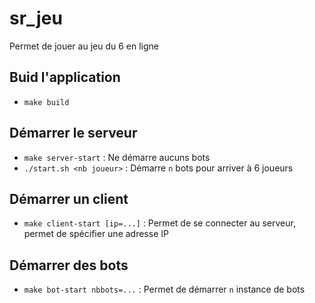 # sr_jeu
Permet de jouer au jeu du 6 en ligne

## Buid l'application
- `make build`

## Démarrer le serveur
- `make server-start` : Ne démarre aucuns bots
- `./start.sh <nb joueur>` : Démarre `n` bots pour arriver à 6 joueurs

## Démarrer un client
- `make client-start [ip=...]` : Permet de se connecter au serveur, permet de spécifier une adresse IP

## Démarrer des bots
- `make bot-start nbbots=...` : Permet de démarrer `n` instance de bots
